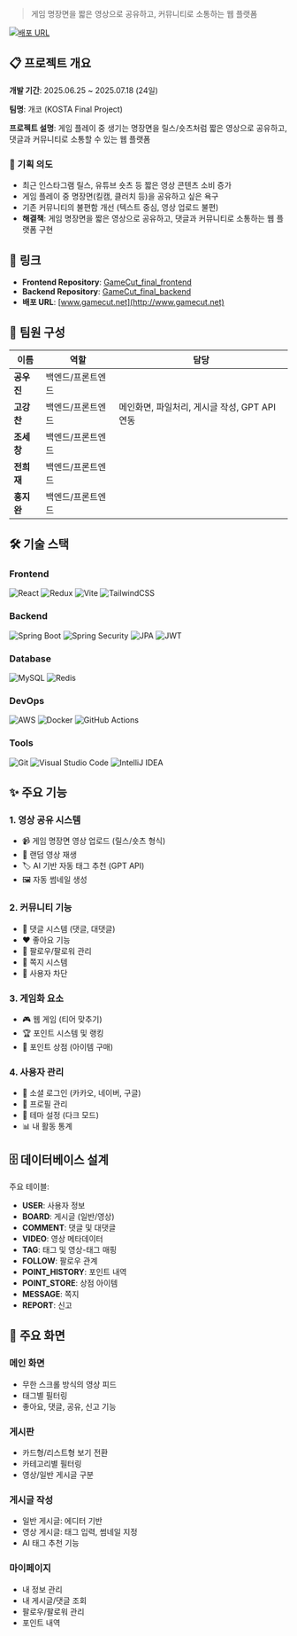 > 게임 명장면을 짧은 영상으로 공유하고, 커뮤니티로 소통하는 웹 플랫폼

[![배포 URL](https://img.shields.io/badge/배포-www.gamecut.net-blue)](http://www.gamecut.net)

## 📋 프로젝트 개요

**개발 기간**: 2025.06.25 ~ 2025.07.18 (24일)

**팀명**: 개코 (KOSTA Final Project)

**프로젝트 설명**: 게임 플레이 중 생기는 명장면을 릴스/숏츠처럼 짧은 영상으로 공유하고, 댓글과 커뮤니티로 소통할 수 있는 웹 플랫폼

### 🎯 기획 의도

- 최근 인스타그램 릴스, 유튜브 숏츠 등 짧은 영상 콘텐츠 소비 증가
- 게임 플레이 중 명장면(킬캠, 클러치 등)을 공유하고 싶은 욕구
- 기존 커뮤니티의 불편함 개선 (텍스트 중심, 영상 업로드 불편)
- **해결책**: 게임 명장면을 짧은 영상으로 공유하고, 댓글과 커뮤니티로 소통하는 웹 플랫폼 구현

## 🔗 링크

- **Frontend Repository**: [GameCut_final_frontend](https://github.com/Sonjulking/GameCut_final_frontend)
- **Backend Repository**: [GameCut_final_backend](https://github.com/Sonjulking/GameCut_final_backend)
- **배포 URL**: [www.gamecut.net](http://www.gamecut.net)

## 👥 팀원 구성

| 이름 | 역할 | 담당 |
|------|------|------|
| **공우진** | 백엔드/프론트엔드 | |
| **고강찬** | 백엔드/프론트엔드 | 메인화면, 파일처리, 게시글 작성, GPT API 연동 |
| **조세창** | 백엔드/프론트엔드 | |
| **전희재** | 백엔드/프론트엔드  |  |
| **홍지완** | 백엔드/프론트엔드 ||

## 🛠️ 기술 스택

### Frontend
![React](https://img.shields.io/badge/React-61DAFB?style=flat-square&logo=React&logoColor=black)
![Redux](https://img.shields.io/badge/Redux-764ABC?style=flat-square&logo=Redux&logoColor=white)
![Vite](https://img.shields.io/badge/Vite-646CFF?style=flat-square&logo=Vite&logoColor=white)
![TailwindCSS](https://img.shields.io/badge/TailwindCSS-06B6D4?style=flat-square&logo=TailwindCSS&logoColor=white)

### Backend
![Spring Boot](https://img.shields.io/badge/Spring_Boot-6DB33F?style=flat-square&logo=SpringBoot&logoColor=white)
![Spring Security](https://img.shields.io/badge/Spring_Security-6DB33F?style=flat-square&logo=SpringSecurity&logoColor=white)
![JPA](https://img.shields.io/badge/JPA-59666C?style=flat-square&logo=Hibernate&logoColor=white)
![JWT](https://img.shields.io/badge/JWT-000000?style=flat-square&logo=JSONWebTokens&logoColor=white)

### Database
![MySQL](https://img.shields.io/badge/MySQL-4479A1?style=flat-square&logo=MySQL&logoColor=white)
![Redis](https://img.shields.io/badge/Redis-DC382D?style=flat-square&logo=Redis&logoColor=white)

### DevOps
![AWS](https://img.shields.io/badge/AWS_Lightsail-232F3E?style=flat-square&logo=AmazonAWS&logoColor=white)
![Docker](https://img.shields.io/badge/Docker-2496ED?style=flat-square&logo=Docker&logoColor=white)
![GitHub Actions](https://img.shields.io/badge/GitHub_Actions-2088FF?style=flat-square&logo=GitHubActions&logoColor=white)

### Tools
![Git](https://img.shields.io/badge/Git-F05032?style=flat-square&logo=Git&logoColor=white)
![Visual Studio Code](https://img.shields.io/badge/VS_Code-007ACC?style=flat-square&logo=VisualStudioCode&logoColor=white)
![IntelliJ IDEA](https://img.shields.io/badge/IntelliJ-000000?style=flat-square&logo=IntelliJIDEA&logoColor=white)

## ✨ 주요 기능

### 1. 영상 공유 시스템
- 📹 게임 명장면 영상 업로드 (릴스/숏츠 형식)
- 🔀 랜덤 영상 재생
- 🏷️ AI 기반 자동 태그 추천 (GPT API)
- 🖼️ 자동 썸네일 생성

### 2. 커뮤니티 기능
- 💬 댓글 시스템 (댓글, 대댓글)
- ❤️ 좋아요 기능
- 👥 팔로우/팔로워 관리
- 📨 쪽지 시스템
- 🚫 사용자 차단

### 3. 게임화 요소
- 🎮 웹 게임 (티어 맞추기)
- 🏆 포인트 시스템 및 랭킹
- 🛒 포인트 상점 (아이템 구매)

### 4. 사용자 관리
- 🔐 소셜 로그인 (카카오, 네이버, 구글)
- 👤 프로필 관리
- 🎨 테마 설정 (다크 모드)
- 📊 내 활동 통계

## 🗄️ 데이터베이스 설계

주요 테이블:
- **USER**: 사용자 정보
- **BOARD**: 게시글 (일반/영상)
- **COMMENT**: 댓글 및 대댓글
- **VIDEO**: 영상 메타데이터
- **TAG**: 태그 및 영상-태그 매핑
- **FOLLOW**: 팔로우 관계
- **POINT_HISTORY**: 포인트 내역
- **POINT_STORE**: 상점 아이템
- **MESSAGE**: 쪽지
- **REPORT**: 신고

## 📱 주요 화면

### 메인 화면
- 무한 스크롤 방식의 영상 피드
- 태그별 필터링
- 좋아요, 댓글, 공유, 신고 기능

### 게시판
- 카드형/리스트형 보기 전환
- 카테고리별 필터링
- 영상/일반 게시글 구분

### 게시글 작성
- 일반 게시글: 에디터 기반
- 영상 게시글: 태그 입력, 썸네일 지정
- AI 태그 추천 기능

### 마이페이지
- 내 정보 관리
- 내 게시글/댓글 조회
- 팔로우/팔로워 관리
- 포인트 내역

